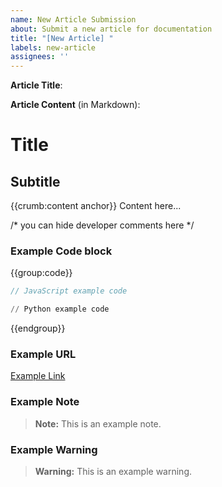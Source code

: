```yaml
---
name: New Article Submission
about: Submit a new article for documentation
title: "[New Article] "
labels: new-article
assignees: ''
---
```

**Article Title**: 

**Article Content** (in Markdown):

# Title

## Subtitle

{{crumb:content anchor}}
Content here...

/*
you can hide developer comments here
*/

### Example Code block

{{group:code}}
```js
// JavaScript example code
```
```py
// Python example code
```
{{endgroup}}

### Example URL

[Example Link](https://example.com)

### Example Note

> **Note:** This is an example note.

### Example Warning

> **Warning:** This is an example warning.


